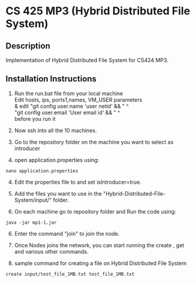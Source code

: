 # CS 425 MP3 (Hybrid Distributed File System)

## Description 
Implementation of Hybrid Distributed File System for CS424 MP3.

## Installation Instructions

1) Run the run.bat file from your local machine  
    Edit hosts, ips, ports1,names, VM_USER parameters  
   & edit   "git config user.name 'user netid' && " ^  
   "git config user.email 'User email id' && " ^  
   before you run it  


2) Now ssh into all the 10 machines.   


3) Go to the repository folder on  the machine you want to select as introducer


3) open application.properties using:
```
nano application.properties
```



4) Edit the properties file to and set isIntroducer=true.


5) Add the files you want to use in the "Hybrid-Distributed-File-System/input/" folder.


5) On each machine go to repository folder and Run the code  using:

```
java -jar mp1-1.jar
```

6) Enter the command "join" to join the node.


7) Once Nodes joins the network, you can start running the create , get and various other commands.


8) sample command for creating a file on Hybrid Distributed File System
```
create input/test_file_1MB.txt test_file_1MB.txt
```
   





